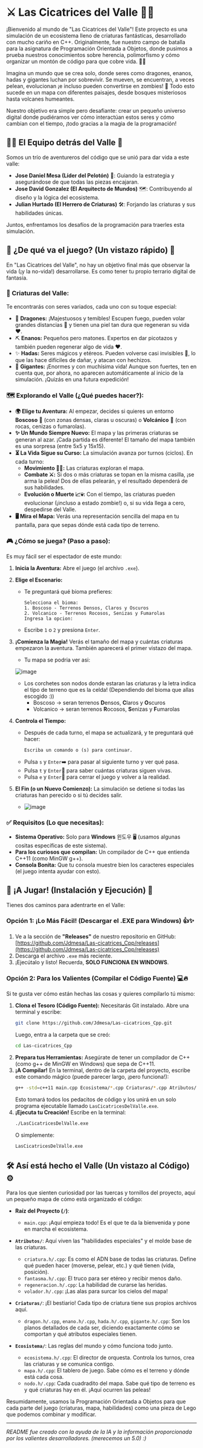 # ⚔️ Las Cicatrices del Valle 🌲🌋

¡Bienvenido al mundo de "Las Cicatrices del Valle"! Este proyecto es una simulación de un ecosistema lleno de criaturas fantásticas, desarrollado con mucho cariño en C++. Originalmente, fue nuestro campo de batalla para la asignatura de Programación Orientada a Objetos, donde pusimos a prueba nuestros conocimientos sobre herencia, polimorfismo y cómo organizar un montón de código para que cobre vida. 🧙‍♂️

Imagina un mundo que se crea solo, donde seres como dragones, enanos, hadas y gigantes luchan por sobrevivir. Se mueven, se encuentran, a veces pelean, evolucionan ¡e incluso pueden convertirse en zombies! 🧟 Todo esto sucede en un mapa con diferentes paisajes, desde bosques misteriosos hasta volcanes humeantes.

Nuestro objetivo era simple pero desafiante: crear un pequeño universo digital donde pudiéramos ver cómo interactúan estos seres y cómo cambian con el tiempo, ¡todo gracias a la magia de la programación!

## 🧑‍💻 El Equipo detrás del Valle 🤝

Somos un trío de aventureros del código que se unió para dar vida a este valle:

* **Jose Daniel Mesa (Líder del Pelotón)** 👑: Guiando la estrategia y asegurándose de que todas las piezas encajaran.
* **Jose David Gonzalez (El Arquitecto de Mundos)** 🗺️: Contribuyendo al diseño y la lógica del ecosistema.
* **Julian Hurtado (El Herrero de Criaturas)** 🛠️: Forjando las criaturas y sus habilidades únicas.

Juntos, enfrentamos los desafíos de la programación para traerles esta simulación.

## 📜 ¿De qué va el juego? (Un vistazo rápido) 👀

En "Las Cicatrices del Valle", no hay un objetivo final más que observar la vida (¡y la no-vida!) desarrollarse. Es como tener tu propio terrario digital de fantasía.

### 🐾 Criaturas del Valle:

Te encontrarás con seres variados, cada uno con su toque especial:

* 🐉 **Dragones:** ¡Majestuosos y temibles! Escupen fuego, pueden volar grandes distancias 💨 y tienen una piel tan dura que regeneran su vida ❤️.
* ⛏️ **Enanos:** Pequeños pero matones. Expertos en dar picotazos y también pueden regenerar algo de vida ❤️.
* ✨ **Hadas:** Seres mágicos y etéreos. Pueden volverse casi invisibles 👻, lo que las hace difíciles de dañar, y atacan con hechizos.
* 👣 **Gigantes:** ¡Enormes y con muchísima vida! Aunque son fuertes, ten en cuenta que, por ahora, no aparecen automáticamente al inicio de la simulación. ¡Quizás en una futura expedición!

### 🗺️ Explorando el Valle (¿Qué puedes hacer?):

* **🌍 Elige tu Aventura:** Al empezar, decides si quieres un entorno **Boscoso** 🌲 (con zonas densas, claras u oscuras) o **Volcánico** 🌋 (con rocas, cenizas o fumarolas).
* **✨ Un Mundo Siempre Nuevo:** El mapa y las primeras criaturas se generan al azar. ¡Cada partida es diferente! El tamaño del mapa también es una sorpresa (entre 5x5 y 15x15).
* **⏳ La Vida Sigue su Curso:** La simulación avanza por turnos (ciclos). En cada turno:
    * **Movimiento 🚶‍♀️:** Las criaturas exploran el mapa.
    * **Combate ⚔️:** Si dos o más criaturas se topan en la misma casilla, ¡se arma la pelea! Dos de ellas pelearán, y el resultado dependerá de sus habilidades.
    * **Evolución o Muerte 📈💀:** Con el tiempo, las criaturas pueden evolucionar (¡incluso a estado zombie!) o, si su vida llega a cero, despedirse del Valle.
* **🖥️ Mira el Mapa:** Verás una representación sencilla del mapa en tu pantalla, para que sepas dónde está cada tipo de terreno.

### 🎮 ¿Cómo se juega? (Paso a paso):

Es muy fácil ser el espectador de este mundo:

1.  **Inicia la Aventura:** Abre el juego (el archivo `.exe`).
2.  **Elige el Escenario:**
    * Te preguntará qué bioma prefieres:
        ```
        Selecciona el bioma:
        1. Boscoso - Terrenos Densos, Claros y Oscuros
        2. Volcanico - Terrenos Rocosos, Senizas y Fumarolas
        Ingresa la opcion:
        ```
    * Escribe `1` o `2` y presiona `Enter`.
3.  **¡Comienza la Magia!** Verás el tamaño del mapa y cuántas criaturas empezaron la aventura. También aparecerá el primer vistazo del mapa.
    * Tu mapa se podria ver asi:
     
     ![image](https://github.com/user-attachments/assets/a4f5cb6d-a68b-4908-b055-03bce013b6b2)
    * Los corchetes son nodos donde estaran las criaturas y la letra indica el tipo de terreno que es la celda! (Dependiendo del bioma que allas escogido :))
       * Boscoso -> seran terrenos **D**ensos, **C**laros y **O**scuros
       * Volcanico -> seran terrenos **R**ocosos, **S**enizas y **F**umarolas 
5.  **Controla el Tiempo:**
    * Después de cada turno, el mapa se actualizará, y te preguntará qué hacer:
        ```
        Escriba un comando o (s) para continuar.
        ```
    * Pulsa `s` y `Enter`➡️ para pasar al siguiente turno y ver qué pasa.
    * Pulsa `t` y `Enter`🔢 para saber cuántas criaturas siguen vivas.
    * Pulsa `e` y `Enter`🚪 para cerrar el juego y volver a la realidad.
6.  **El Fin (o un Nuevo Comienzo):** La simulación se detiene si todas las criaturas han perecido o si tú decides salir.
    * ![image](https://github.com/user-attachments/assets/50952e86-1a12-464c-a69a-9b78c7ae65ca)

### ✅ Requisitos (Lo que necesitas):

* **Sistema Operativo:** Solo para **Windows** 윈도우 🖥️ (usamos algunas cositas específicas de este sistema).
* **Para los curiosos que compilan:** Un compilador de C++ que entienda C++11 (como MinGW g++).
* **Consola Bonita:** Que tu consola muestre bien los caracteres especiales (el juego intenta ayudar con esto).

## 🚀 ¡A Jugar! (Instalación y Ejecución) 🎉

Tienes dos caminos para adentrarte en el Valle:

### Opción 1: ¡Lo Más Fácil! (Descargar el .EXE para Windows) 👍✨

1.  Ve a la sección de **"Releases"** de nuestro repositorio en GitHub:
    [https://github.com/Jdmesa/Las-cicatrices_Cpp/releases](https://github.com/Jdmesa/Las-cicatrices_Cpp/releases)
2.  Descarga el archivo `.exe` más reciente.
3.  ¡Ejecútalo y listo! Recuerda, **SOLO FUNCIONA EN WINDOWS**.

### Opción 2: Para los Valientes (Compilar el Código Fuente) 💻🔥

Si te gusta ver cómo están hechas las cosas y quieres compilarlo tú mismo:

1.  **Clona el Tesoro (Código Fuente):**
    Necesitarás Git instalado. Abre una terminal y escribe:
    ```bash
    git clone https://github.com/Jdmesa/Las-cicatrices_Cpp.git
    ```
    Luego, entra a la carpeta que se creó:
    ```bash
    cd Las-cicatrices_Cpp
    ```
2.  **Prepara tus Herramientas:** Asegúrate de tener un compilador de C++ (como g++ de MinGW en Windows) que sepa de C++11.
3.  **¡A Compilar!**
    En la terminal, dentro de la carpeta del proyecto, escribe este comando mágico (puede parecer largo, ¡pero funciona!):
    ```bash
    g++ -std=c++11 main.cpp Ecosistema/*.cpp Criaturas/*.cpp Atributos/*.cpp -o LasCicatricesDelValle.exe
    ```
    Esto tomará todos los pedacitos de código y los unirá en un solo programa ejecutable llamado `LasCicatricesDelValle.exe`.
4.  **¡Ejecuta tu Creación!**
    Escribe en la terminal:
    ```bash
    ./LasCicatricesDelValle.exe
    ```
    O simplemente:
    ```bash
    LasCicatricesDelValle.exe
    ```

## 🛠️ Así está hecho el Valle (Un vistazo al Código) ⚙️

Para los que sienten curiosidad por las tuercas y tornillos del proyecto, aquí un pequeño mapa de cómo está organizado el código:

* **Raíz del Proyecto (`/`)**:
    * `main.cpp`: ¡Aquí empieza todo! Es el que te da la bienvenida y pone en marcha el ecosistema.

* **`Atributos/`**: Aquí viven las "habilidades especiales" y el molde base de las criaturas.
    * `criatura.h/.cpp`: Es como el ADN base de todas las criaturas. Define qué pueden hacer (moverse, pelear, etc.) y qué tienen (vida, posición).
    * `fantasma.h/.cpp`: El truco para ser etéreo y recibir menos daño.
    * `regeneracion.h/.cpp`: La habilidad de curarse las heridas.
    * `volador.h/.cpp`: ¡Las alas para surcar los cielos del mapa!

* **`Criaturas/`**: ¡El bestiario! Cada tipo de criatura tiene sus propios archivos aquí.
    * `dragon.h/.cpp`, `enano.h/.cpp`, `hada.h/.cpp`, `gigante.h/.cpp`: Son los planos detallados de cada ser, diciendo exactamente cómo se comportan y qué atributos especiales tienen.

* **`Ecosistema/`**: Las reglas del mundo y cómo funciona todo junto.
    * `ecosistema.h/.cpp`: El director de orquesta. Controla los turnos, crea las criaturas y se comunica contigo.
    * `mapa.h/.cpp`: El tablero de juego. Sabe cómo es el terreno y dónde está cada cosa.
    * `nodo.h/.cpp`: Cada cuadradito del mapa. Sabe qué tipo de terreno es y qué criaturas hay en él. ¡Aquí ocurren las peleas!

Resumidamente, usamos la Programación Orientada a Objetos para que cada parte del juego (criaturas, mapa, habilidades) como una pieza de Lego que podemos combinar y modificar.

---
*README fue creado con la ayuda de la IA y la información proporcionada por los valientes desarrolladores. (merecemos un 5.0) :)*

